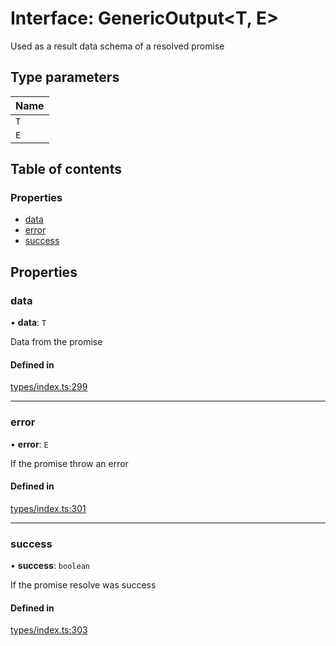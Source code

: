 # Interface: GenericOutput<T, E\>

Used as a result data schema of a resolved promise

## Type parameters

| Name |
| :------ |
| `T` |
| `E` |

## Table of contents

### Properties

- [data](GenericOutput.md#data)
- [error](GenericOutput.md#error)
- [success](GenericOutput.md#success)

## Properties

### data

• **data**: `T`

Data from the promise

#### Defined in

[types/index.ts:299](https://github.com/nevermined-io/components-catalog/blob/eab914b/lib/src/types/index.ts#L299)

___

### error

• **error**: `E`

If the promise throw an error

#### Defined in

[types/index.ts:301](https://github.com/nevermined-io/components-catalog/blob/eab914b/lib/src/types/index.ts#L301)

___

### success

• **success**: `boolean`

If the promise resolve was success

#### Defined in

[types/index.ts:303](https://github.com/nevermined-io/components-catalog/blob/eab914b/lib/src/types/index.ts#L303)
